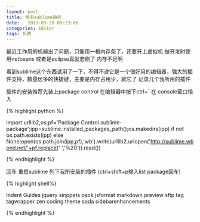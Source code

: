 ```yaml
---
layout: post
title: 常用sublime插件  
date:   2013-03-29 09:23:06
categories: Editor
tags: 折腾
---
```



最近工作用的机器出了问题，只能用一根内存条了，还要开上虚拟机 做开发时使用netbeans 或者是eclipse真就悲剧了
内存不足啊


看到sublime这个东西试用了一下，不得不说它是一个很好用的编辑器，强大的插件支持，数量居多的快捷键，主要是内存占用少，就它了
记录几个我所用的插件


插件的安装推荐先装上package control
在编辑器中按下ctrl+` 在 console窗口输入

{% highlight python %}

import urllib2,os;pf='Package Control.sublime-package';ipp=sublime.installed_packages_path();os.makedirs(ipp) if not os.path.exists(ipp) else None;open(os.path.join(ipp,pf),'wb').write(urllib2.urlopen('http://sublime.wbond.net/'+pf.replace(' ','%20')).read())

{% endhighlight %}


回车 重启sublime
列下我所安装的插件 (ctrl+shift+p输入list package回车)

{% highlight  shell%}

Indent Guides
jquery sinppets pack
jsformat
markdown preview
sftp
tag
tagwrapper
zen coding
theme soda
sidebarenhancements

{% endhighlight %}
